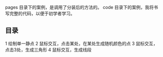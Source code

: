 pages 目录下的案例，是调用了分装后的方法的。
code 目录下的案例，我将书写完整的代码，以便于初学者学习。

## 目录

1 绘制单一静点
2 鼠标交互，点击某处，在某处生成随机颜色的点
3 鼠标交互，点击3处，生成三角形
4 鼠标交互，生成线段